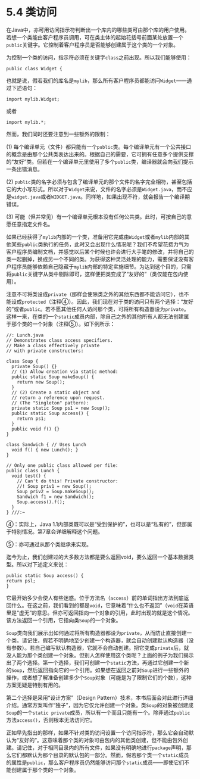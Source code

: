 # 5.4 类访问


在Java中，亦可用访问指示符判断出一个库内的哪些类可由那个库的用户使用。若想一个类能由客户程序员调用，可在类主体的起始花括号前面某处放置一个`public`关键字。它控制着客户程序员是否能够创建属于这个类的一个对象。

为控制一个类的访问，指示符必须在关键字`class`之前出现。所以我们能够使用：

```
public class Widget {
```

也就是说，假若我们的库名是`mylib`，那么所有客户程序员都能访问`Widget`——通过下述语句：

```
import mylib.Widget;
```

或者

```
import mylib.*;
```

然而，我们同时还要注意到一些额外的限制：

(1) 每个编译单元（文件）都只能有一个`public`类。每个编译单元有一个公共接口的概念是由那个公共类表达出来的。根据自己的需要，它可拥有任意多个提供支撑的“友好”类。但若在一个编译单元里使用了多个`public`类，编译器就会向我们提示一条出错消息。

(2) `public`类的名字必须与包含了编译单元的那个文件的名字完全相符，甚至包括它的大小写形式。所以对于`Widget`来说，文件的名字必须是`Widget.java`，而不应是`widget.java`或者`WIDGET.java`。同样地，如果出现不符，就会报告一个编译期错误。

(3) 可能（但并常见）有一个编译单元根本没有任何公共类。此时，可按自己的意愿任意指定文件名。

如果已经获得了`mylib`内部的一个类，准备用它完成由`Widget`或者`mylib`内部的其他某些`public`类执行的任务，此时又会出现什么情况呢？我们不希望花费力气为客户程序员编制文档，并感觉以后某个时候也许会进行大手笔的修改，并将自己的类一起删掉，换成另一个不同的类。为获得这种灵活处理的能力，需要保证没有客户程序员能够依赖自己隐藏于`mylib`内部的特定实施细节。为达到这个目的，只需将`public`关键字从类中剔除即可，这样便把类变成了“友好的”（类仅能在包内使用）。

注意不可将类设成`private`（那样会使除类之外的其他东西都不能访问它），也不能设成`protected`（注释④）。因此，我们现在对于类的访问只有两个选择：“友好的”或者`public`。若不愿其他任何人访问那个类，可将所有构造器设为`private`。这样一来，在类的一个`static`成员内部，除自己之外的其他所有人都无法创建属于那个类的一个对象（注释⑤）。如下例所示：

```
//: Lunch.java
// Demonstrates class access specifiers.
// Make a class effectively private
// with private constructors:

class Soup {
  private Soup() {}
  // (1) Allow creation via static method:
  public static Soup makeSoup() {
    return new Soup();
  }
  // (2) Create a static object and
  // return a reference upon request.
  // (The "Singleton" pattern):
  private static Soup ps1 = new Soup();
  public static Soup access() {
    return ps1;
  }
  public void f() {}
}

class Sandwich { // Uses Lunch
  void f() { new Lunch(); }
}

// Only one public class allowed per file:
public class Lunch {
  void test() {
    // Can't do this! Private constructor:
    //! Soup priv1 = new Soup();
    Soup priv2 = Soup.makeSoup();
    Sandwich f1 = new Sandwich();
    Soup.access().f();
  }
} ///:~
```

④：实际上，Java 1.1内部类既可以是“受到保护的”，也可以是“私有的”，但那属于特别情况。第7章会详细解释这个问题。

⑤：亦可通过从那个类继承来实现。

迄今为止，我们创建过的大多数方法都是要么返回void，要么返回一个基本数据类型。所以对下述定义来说：

```
public static Soup access() {
return psl;
}
```

它最开始多少会使人有些迷惑。位于方法名（`access`）前的单词指出方法到底返回什么。在这之前，我们看到的都是`void`，它意味着“什么也不返回”（`void`在英语里是“虚无”的意思。但亦可返回指向一个对象的引用，此时出现的就是这个情况。该方法返回一个引用，它指向类`Soup`的一个对象。

`Soup`类向我们展示出如何通过将所有构造器都设为`private`，从而防止直接创建一个类。请记住，假若不明确地至少创建一个构造器，就会自动创建默认构造器（没有参数）。若自己编写默认构造器，它就不会自动创建。把它变成`private`后，就没人能为那个类创建一个对象。但别人怎样使用这个类呢？上面的例子为我们揭示出了两个选择。第一个选择，我们可创建一个`static`方法，再通过它创建一个新的`Soup`，然后返回指向它的一个引用。如果想在返回之前对`Soup`进行一些额外的操作，或者想了解准备创建多少个`Soup`对象（可能是为了限制它们的个数），这种方案无疑是特别有用的。

第二个选择是采用“设计方案”（Design Pattern）技术，本书后面会对此进行详细介绍。通常方案叫作“独子”，因为它仅允许创建一个对象。类`Soup`的对象被创建成`Soup`的一个`static private`成员，所以有一个而且只能有一个。除非通过`public`方法`access()`，否则根本无法访问它。

正如早先指出的那样，如果不针对类的访问设置一个访问指示符，那么它会自动默认为“友好的”。这意味着那个类的对象可由包内的其他类创建，但不能由包外创建。请记住，对于相同目录内的所有文件，如果没有明确地进行`package`声明，那么它们都默认为那个目录的默认包的一部分。然而，假若那个类一个`static`成员的属性是`public`，那么客户程序员仍然能够访问那个`static`成员——即使它们不能创建属于那个类的一个对象。
